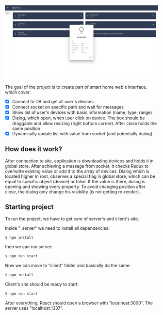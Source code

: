 ![Layout of application](./layout.png)

The goal of the project is to create part of smart home web's interface, which cover:

- [x] Connect to DB and get all user's devices
- [x] Connect socket on specific path and wait for messages
- [x] Show list of user's devices with basic information (name, type, range)
- [x] Dialog, which open, when user click on device. The box should be draggable and allow resizing (right bottom corner). After close holds the same position
- [x] Dynamically update list with value from socket (and potentially dialog)

## How does it work?

After connection to site, application is downloading devices and holds it in global store. After achieving a message from socket, it checks Redux to overwrite existing value or add it to the array of devices. Dialog which is located higher in root, observes a special flag in global store, which can be equal to specific object (device) or false. If the value is there, dialog is opening and showing every property. To avoid changing position after close, the dialog only change his visibility (is not getting re-render).

## Starting project

To run the project, we have to get care of server's and client's site.

Inside "_server" we need to install all dependencies:

```bash
$ npm install
```

then we can run server:

```bash
$ npm run start
```

Now we can move to "client" folder and basically do the same:

```bash
$ npm install
```

Client's site should be ready to start:

```bash
$ npm run start
```

After everything, React should open a browser with "localhost:3000". The server uses "localhost:1337".